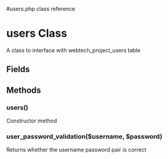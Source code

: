 #users.php class reference

# users Class #

A class to interface with webtech\_project\_users table

## Fields ##

## Methods ##

### users() ###
Constructor method

### user\_password\_validation($username, $password) ###
Returns whether the username password pair is correct